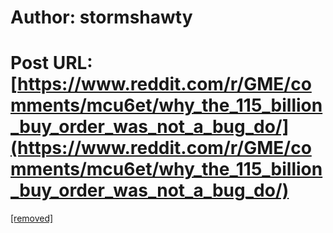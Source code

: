 # Author: stormshawty
# Post URL: [https://www.reddit.com/r/GME/comments/mcu6et/why_the_115_billion_buy_order_was_not_a_bug_do/](https://www.reddit.com/r/GME/comments/mcu6et/why_the_115_billion_buy_order_was_not_a_bug_do/)


[\[removed\]](https://old.reddit.com/r/GME/comments/mfmlfd/115_billion_correlation_ftd_coverage_speculation/)